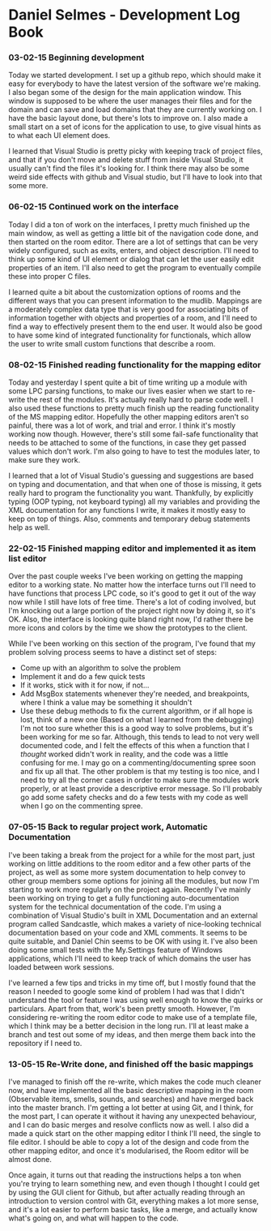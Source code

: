 # Daniel Selmes  - Development Log Book

### 03-02-15 Beginning development
Today we started development. I set up a github repo, which should make it easy for everybody to have the latest version of the software we're making. I also began some of the design for the main application window. This window is supposed to be where the user manages their files and for the domain and can save and load domains that they are currently working on. I have the basic layout done, but there's lots to improve on. I also made a small start on a set of icons for the application to use, to give visual hints as to what each UI element does. 

I learned that Visual Studio is pretty picky with keeping track of project files, and that if you don't move and delete stuff from inside Visual Studio, it usually can't find the files it's looking for. I think there may also be some weird side effects with github and Visual studio, but I'll have to look into that some more. 

### 06-02-15 Continued work on the interface
Today I did a ton of work on the interfaces, I pretty much finished up the main window, as well as getting a little bit of the navigation code done, and then started on the room editor. There are a lot of settings that can be very widely configured, such as exits, enters, and object description. I'll need to think up some kind of UI element or dialog that can let the user easily edit properties of an item. I'll also need to get the program to eventually compile these into proper C files.

I learned quite a bit about the customization options of rooms and the different ways that you can present information to the mudlib. Mappings are a moderately complex data type that is very good for associating bits of information together with objects and properties of a room, and I'll need to find a way to effectively present them to the end user. It would also be good to have some kind of integrated functionality for functionals, which allow the user to write small custom functions that describe a room. 

### 08-02-15 Finished reading functionality for the mapping editor
Today and yesterday I spent quite a bit of time writing up a module with some LPC parsing functions, to make our lives easier when we start to re-write the rest of the modules. It's actually really hard to parse code well. I also used these functions to pretty much finish up the reading functionality of the MS mapping editor. Hopefully the other mapping editors aren't so painful, there was a lot of work, and trial and error. I think it's mostly working now though. However, there's still some fail-safe functionality that needs to be attached to some of the functions, in case they get passed values which don't work. I'm also going to have to test the modules later, to make sure they work.

I learned that a lot of Visual Studio's guessing and suggestions are based on typing and documentation, and that when one of those is missing, it gets really hard to program the functionality you want. Thankfully, by explicitly typing (OOP typing, not keyboard typing) all my variables and providing the XML documentation for any functions I write, it makes it mostly easy to keep on top of things. Also, comments and temporary debug statements help as well.

### 22-02-15 Finished mapping editor and implemented it as item list editor
Over the past couple weeks I've been working on getting the mapping editor to a working state. No matter how the interface turns out I'll need to have functions that process LPC code, so it's good to get it out of the way now while I still have lots of free time. There's a lot of coding involved, but I'm knocking out a large portion of the project right now by doing it, so it's OK. Also, the interface is looking quite bland right now, I'd rather there be more icons and colors by the time we show the prototypes to the client.  

While I've been working on this section of the program, I've found that my problem solving process seems to have a distinct set of steps:
- Come up with an algorithm to solve the problem
- Implement it and do a few quick tests
- If it works, stick with it for now, if not...
- Add MsgBox statements whenever they're needed, and breakpoints, where I think a value may be something it shouldn't
- Use these debug methods to fix the current algorithm, or if all hope is lost, think of a new one (Based on what I learned from the debugging)
I'm not too sure whether this is a good way to solve problems, but it's been working for me so far. Although, this tends to lead to not very well documented code, and I felt the effects of this when a function that I *thought* worked didn't work in reality, and the code was a little confusing for me. I may go on a commenting/documenting spree soon and fix up all that. The other problem is that my testing is too nice, and I need to try all the corner cases in order to make sure the modules work properly, or at least provide a descriptive error message. So I'll probably go add some safety checks and do a few tests with my code as well when I go on the commenting spree. 

### 07-05-15 Back to regular project work, Automatic Documentation
I've been taking a break from the project for a while for the most part, just working on little additions to the room editor and a few other parts of the project, as well as some more system documentation to help convey to other group members some options for joining all the modules, but now I'm starting to work more regularly on the project again. Recently I've mainly been working on trying to get a fully functioning auto-documentation system for the technical documentation of the code. I'm using a combination of Visual Studio's built in XML Documentation and an external program called Sandcastle, which makes a variety of nice-looking technical documentation based on your code and XML comments. It seems to be quite suitable, and Daniel Chin seems to be OK with using it. I've also been doing some small tests with the My.Settings feature of Windows applications, which I'll need to keep track of which domains the user has loaded between work sessions. 

I've learned a few tips and tricks in my time off, but I mostly found that the reason I needed to google some kind of problem I had was that I didn't understand the tool or feature I was using well enough to know the quirks or particulars. Apart from that, work's been pretty smooth. However, I'm considering re-writing the room editor code to make use of a template file, which I think may be a better decision in the long run. I'll at least make a branch and test out some of my ideas, and then merge them back into the repository if I need to. 

### 13-05-15 Re-Write done, and finished off the basic mappings
I've managed to finish off the re-write, which makes the code much cleaner now, and have implemented all the basic descriptive mapping in the room (Observable items, smells, sounds, and searches) and have merged back into the master branch. I'm getting a lot better at using Git, and I think, for the most part, I can operate it without it having any unexpected behaviour, and I can do basic merges and resolve conflicts now as well. I also did a made a quick start on the other mapping editor I think I'll need, the single to file editor. I should be able to copy a lot of the design and code from the other mapping editor, and once it's modularised, the Room editor will be almost done. 

Once again, it turns out that reading the instructions helps a ton when you're trying to learn something new, and even though I thought I could get by using the GUI client for Github, but after actually reading through an introduction to version control with Git, everything makes a lot more sense, and it's a lot easier to perform basic tasks, like a merge, and actually know what's going on, and what will happen to the code. 
